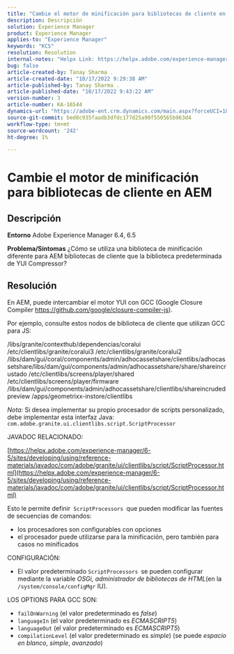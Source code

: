 ```yaml
---
title: "Cambie el motor de minificación para bibliotecas de cliente en AEM"
description: Descripción
solution: Experience Manager
product: Experience Manager
applies-to: "Experience Manager"
keywords: "KCS"
resolution: Resolution
internal-notes: "Helpx Link: https://helpx.adobe.com/experience-manager/kb/how-to-change-the-minification-engine-for-client-libraries-in-AEM.html"
bug: false
article-created-by: Tanay Sharma .
article-created-date: "10/17/2022 9:29:38 AM"
article-published-by: Tanay Sharma .
article-published-date: "10/17/2022 9:43:22 AM"
version-number: 3
article-number: KA-16544
dynamics-url: "https://adobe-ent.crm.dynamics.com/main.aspx?forceUCI=1&pagetype=entityrecord&etn=knowledgearticle&id=f9670338-fe4d-ed11-bba2-0022480868ff"
source-git-commit: bed0c935faadb3dfdc177d25a90f550565b963d4
workflow-type: tm+mt
source-wordcount: '242'
ht-degree: 1%

---
```


# Cambie el motor de minificación para bibliotecas de cliente en AEM

## Descripción

<b>Entorno</b>
Adobe Experience Manager 6.4, 6.5


<b>Problema/Síntomas</b>
¿Cómo se utiliza una biblioteca de minificación diferente para AEM bibliotecas de cliente que la biblioteca predeterminada de YUI Compressor?


## Resolución


En AEM, puede intercambiar el motor YUI con GCC (Google Closure Compiler https://github.com/google/closure-compiler-js).

Por ejemplo, consulte estos nodos de biblioteca de cliente que utilizan GCC para JS:

/libs/granite/contexthub/dependencias/coralui /etc/clientlibs/granite/coralui3 /etc/clientlibs/granite/coralui2 /libs/dam/gui/coral/components/admin/adhocassetshare/clientlibs/adhocassetshare/libs/dam/gui/components/admin/adhocassetshare/share/shareincrustado /etc/clientlibs/screens/player/shared /etc/clientlibs/screens/player/firmware /libs/dam/gui/components/admin/adhocassetshare/clientlibs/shareincrudedpreview /apps/geometrixx-instore/clientlibs



*Nota:* Si desea implementar su propio procesador de scripts personalizado, debe implementar esta interfaz Java:
`com.adobe.granite.ui.clientlibs.script.ScriptProcessor`



JAVADOC RELACIONADO:

[https://helpx.adobe.com/experience-manager/6-5/sites/developing/using/reference-materials/javadoc/com/adobe/granite/ui/clientlibs/script/ScriptProcessor.html](https://helpx.adobe.com/experience-manager/6-5/sites/developing/using/reference-materials/javadoc/com/adobe/granite/ui/clientlibs/script/ScriptProcessor.html)

Esto le permite definir` ScriptProcessors `que pueden modificar las fuentes de secuencias de comandos:

- los procesadores son configurables con opciones
- el procesador puede utilizarse para la minificación, pero también para casos no minificados




CONFIGURACIÓN:

- El valor predeterminado `ScriptProcessors `se pueden configurar mediante la variable *OSGi, administrador de bibliotecas de HTML*(en la `/system/console/configMgr` IU).




LOS OPTIONS PARA GCC SON:

- `failOnWarning` (el valor predeterminado es *false*)
- `languageIn` (el valor predeterminado es *ECMASCRIPT5*)
- `languageOut` (el valor predeterminado es *ECMASCRIPT5*)
- `compilationLevel` (el valor predeterminado es *simple*) (se puede *espacio en blanco*, *simple*, *avanzado*)

